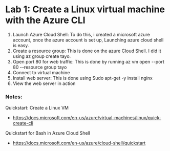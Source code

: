 # Lab 1: Create a Linux virtual machine with the Azure CLI

1. Launch Azure Cloud Shell: To do this, i created a microsoft azure account, once the azure account is set up, Launching azure cloud shell is easy.
2. Create a resource group: This is done on the azure Cloud Shell. I did it using az group create tayo.
3. Open port 80 for web traffic: This is done by running az vm open --port 80 --resource group tayo 
5. Connect to virtual machine
6. Install web server: This is done using Sudo apt-get -y install nginx
7. View the web server in action

### Notes:

Quickstart: Create a Linux VM
* https://docs.microsoft.com/en-us/azure/virtual-machines/linux/quick-create-cli

Quickstart for Bash in Azure Cloud Shell
* https://docs.microsoft.com/en-us/azure/cloud-shell/quickstart